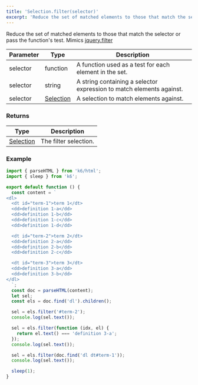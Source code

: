 ```yaml
---
title: 'Selection.filter(selector)'
excerpt: 'Reduce the set of matched elements to those that match the selector or pass the function test.'
---
```


Reduce the set of matched elements to those that match the selector or pass the function's test.
Mimics [jquery.filter](https://api.jquery.com/filter/)

| Parameter | Type                                           | Description                                                          |
| --------- | ---------------------------------------------- | -------------------------------------------------------------------- |
| selector  | function                                       | A function used as a test for each element in the set.               |
| selector  | string                                         | A string containing a selector expression to match elements against. |
| selector  | [Selection](/javascript-api/v0-32/k6-html/selection) | A selection to match elements against.                               |

### Returns

| Type                                           | Description           |
| ---------------------------------------------- | --------------------- |
| [Selection](/javascript-api/v0-32/k6-html/selection) | The filter selection. |

### Example

<CodeGroup labels={[]}>

```javascript
import { parseHTML } from 'k6/html';
import { sleep } from 'k6';

export default function () {
  const content = `
<dl>
  <dt id="term-1">term 1</dt>
  <dd>definition 1-a</dd>
  <dd>definition 1-b</dd>
  <dd>definition 1-c</dd>
  <dd>definition 1-d</dd>

  <dt id="term-2">term 2</dt>
  <dd>definition 2-a</dd>
  <dd>definition 2-b</dd>
  <dd>definition 2-c</dd>

  <dt id="term-3">term 3</dt>
  <dd>definition 3-a</dd>
  <dd>definition 3-b</dd>
</dl>
  `;
  const doc = parseHTML(content);
  let sel;
  const els = doc.find('dl').children();

  sel = els.filter('#term-2');
  console.log(sel.text());

  sel = els.filter(function (idx, el) {
    return el.text() === 'definition 3-a';
  });
  console.log(sel.text());

  sel = els.filter(doc.find('dl dt#term-1'));
  console.log(sel.text());

  sleep(1);
}
```

</CodeGroup>
